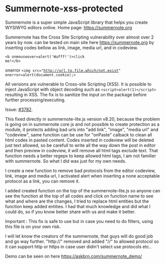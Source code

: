 # Summernote-xss-protected
Summernote is a super simple JavaScript library that helps you create WYSIWYG editors online. Home page: https://summernote.org

Summernote has the Cross Site Scripting vulnerability over almost over 2 years by now. can be tested on main site here https://summernote.org by inserting codes bellow as link, image, media url, and in codeview.

<code class="notranslate">&lt;b onmouseover=alert('Wufff!')&gt;click me!&lt;/b&gt;</code>

onerror
<code class="notranslate">&lt;img src="http://url.to.file.which/not.exist" onerror=alert(document.cookie);&gt;</code>


All versions are vulnerable to Cross-site Scripting (XSS). It is possible to inject JavaScript with object decoding such as <code class="notranslate">&lt;script&gt;alert(1)&lt;/script&gt;</code> resulting in XSS. The fix is to sanitize the input on the package before further processing/executing.

Issue: [#3782](https://github.com/summernote/summernote/pull/3782).

This fixed directly in summernote-lite.js version v8.20, because the problem is going on in summernote core js and not possible to create protection as a module, it protects adding bad urls into "add link", "image", "media url" and "codeview", same function can be use for "onPaste" calback to clean all html codes in pasted content.
Codes inserted in codeview will be deleted just text allowed, so be carefull to write all the way down the post in editor and then preview in codeview, it will remove all html tags exclude text.
That function needs a better regepx to keep allowed html tags, I am not familier with summernote. So what I did was just for my own needs.

I create a new function to remove bad protocols from the editor codeview, link, image and media url, I activated alert when inserting a none acceptable protocol as a link, you can remove it.

I added created function on the top of the summernote-lite.js so anyone can see the function at the top of all codes and click on function name to see what and where are the changes, I tried to replace html entities but the function keep added entities.
I had that much knowledge and did what I could do, so if you know better share with us and make it better.

Important : This fix is safe to use but in case you need to do filters, using this file is on your own risk.

I will let know the creators of the summernote, that guys will do good job and go way further. "http://" removed and added "//" to allowed protocol so it can support http or https in case user didin't select use protocols etc..

Demo can be seen on here https://askbrn.com/summernote_demo/
